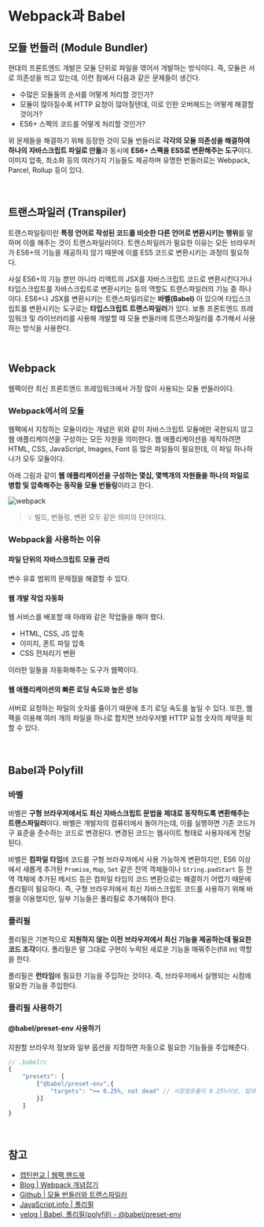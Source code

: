 # Webpack과 Babel
## 모듈 번들러 (Module Bundler)
현대의 프론트엔드 개발은 모듈 단위로 파일을 엮어서 개발하는 방식이다. 즉, 모듈은 서로 의존성을 띄고 있는데, 이런 점에서 다음과 같은 문제들이 생긴다.

- 수많은 모듈들의 순서를 어떻게 처리할 것인가?
- 모듈이 많아질수록 HTTP 요청이 많아질텐데, 이로 인한 오버헤드는 어떻게 해결할 것이가?
- ES6+ 스펙의 코드를 어떻게 처리할 것인가?

위 문제들을 해결하기 위해 등장한 것이 모듈 번들러로 **각각의 모듈 의존성을 해결하여 하나의 자바스크립트 파일로 만듦**과 동시에 **ES6+ 스펙을 ES5로 변환해주는 도구**이다. 이미지 압축, 최소화 등의 여러가지 기능들도 제공하며 유명한 번들러로는 Webpack, Parcel, Rollup 등이 있다.

<br>

## 트랜스파일러 (Transpiler)
트랜스파일링이란 **특정 언어로 작성된 코드를 비슷한 다른 언어로 변환시키는 행위**를 말하며 이를 해주는 것이 트랜스파일러이다. 트랜스파일러가 필요한 이유는 모든 브라우저가 ES6+의 기능을 제공하지 않기 때문에 이를 ES5 코드로 변환시키는 과정이 필요하다.

사실 ES6+의 기능 뿐만 아니라 리액트의 JSX를 자바스크립트 코드로 변환시킨다거나 타입스크립트를 자바스크립트로 변환시키는 등의 역할도 트랜스파일러의 기능 중 하나이다. ES6+나 JSX를 변환시키는 트랜스파일러로는 **바벨(Babel)** 이 있으며 타입스크립트를 변환시키는 도구로는 **타입스크립트 트랜스파일러**가 있다. 보통 프론트엔드 프레임워크 및 라이브러리를 사용해 개발할 때 모듈 번들러에 트랜스파일러를 추가해서 사용하는 방식을 사용한다.

<br>

## Webpack
웹팩이란 최신 프론트엔드 프레임워크에서 가장 많이 사용되는 모듈 번들러이다.

### Webpack에서의 모듈
웹팩에서 지칭하는 모듈이라는 개념은 위와 같이 자바스크립트 모듈에만 국한되지 않고 웹 애플리케이션을 구성하는 모든 자원을 의미한다. 웹 애플리케이션을 제작하려면 HTML, CSS, JavaScript, Images, Font 등 많은 파일들이 필요한데, 이 파일 하나하나가 모두 모듈이다.

아래 그림과 같이 **웹 애플리케이션을 구성하는 몇십, 몇백개의 자원들을 하나의 파일로 병합 및 압축해주는 동작을 모듈 번들링**이라고 한다.

![webpack](https://user-images.githubusercontent.com/26537048/111454263-cd3a8100-8757-11eb-939d-f6beaf4bc191.png)

> 💡 빌드, 번들링, 변환 모두 같은 의미의 단어이다.

### Webpack을 사용하는 이유
#### 파일 단위의 자바스크립트 모듈 관리
변수 유효 범위의 문제점을 해결할 수 있다.

#### 웹 개발 작업 자동화
웹 서비스를 배포할 때 아래와 같은 작업들을 해야 했다.

- HTML, CSS, JS 압축
- 이미지, 폰트 파일 압축
- CSS 전처리기 변환

이러한 일들을 자동화해주는 도구가 웹팩이다.

#### 웹 애플리케이션의 빠른 로딩 속도와 높은 성능
서버로 요청하는 파일의 숫자를 줄이기 때문에 초기 로딩 속도를 높일 수 있다. 또한, 웹팩을 이용해 여러 개의 파일을 하나로 합치면 브라우저별 HTTP 요청 숫자의 제약을 피할 수 있다.

<br>

## Babel과 Polyfill
### 바벨
바벨은 **구형 브라우저에서도 최신 자바스크립트 문법을 제대로 동작하도록 변환해주는 트랜스파일러**이다. 바벨은 개발자의 컴퓨터에서 돌아가는데, 이를 실행하면 기존 코드가 구 표준을 준수하는 코드로 변경된다. 변경된 코드는 웹사이트 형태로 사용자에게 전달된다.

바벨은 **컴파일 타임**에 코드를 구형 브라우저에서 사용 가능하게 변환하지만, ES6 이상에서 새롭게 추가된 `Promise`, `Map`, `Set` 같은 전역 객체들이나 `String.padStart` 등 전역 객체에 추가된 메서드 등은 컴파일 타임의 코드 변환으로는 해결하기 어렵기 때문에 폴리필이 필요하다. 즉, 구형 브라우저에서 최신 자바스크립트 코드를 사용하기 위해 바벨을 이용했지만, 일부 기능들은 폴리필로 추가해줘야 한다.

### 폴리필
폴리필은 기본적으로 **지원하지 않는 이전 브라우저에서 최신 기능을 제공하는데 필요한 코드 조각**이다. 폴리필은 말 그대로 구현이 누락된 새로운 기능을 매꿔주는(fill in) 역할을 한다.

폴리필은 **런타임**에 필요한 기능을 주입하는 것이다. 즉, 브라우저에서 실행되는 시점에 필요한 기능을 주입한다.

### 폴리필 사용하기
#### @babel/preset-env 사용하기
지원할 브라우저 정보와 일부 옵션을 지정하면 자동으로 필요한 기능들을 주입해준다.

```js
// .babelrc
{
    "presets": [
        ["@babel/preset-env",{
            "targets": ">= 0.25%, not dead" // 시장점유율이 0.25%이상, 업데이트가 종료되지 않은 브라우저를 대상
        }]
    ]
}
```

<br>

## 참고
- [캡틴판교 | 웹팩 핸드북](https://joshua1988.github.io/webpack-guide/guide.html)
- [Blog | Webpack 개념잡기](https://kdydesign.github.io/2017/07/27/webpack/)
- [Github | 모듈 번들러와 트랜스파일러](https://github.com/baeharam/Must-Know-About-Frontend/blob/master/Notes/frontend/bundler-transpiler.md)
- [JavaScript.info | 폴리필](https://ko.javascript.info/polyfills)
- [velog | Babel, 폴리필(polyfill) - @babel/preset-env](https://velog.io/@kwonh/Babel-%ED%8F%B4%EB%A6%AC%ED%95%84polyfill-babelpreset-env)
